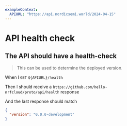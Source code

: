 ```yaml
---
exampleContext:
  APIURL: "https://api.nordicsemi.world/2024-04-15"
---
```


# API health check

## The API should have a health-check

> This can be used to determine the deployed version.

When I `GET` `${APIURL}/health`

Then I should receive a `https://github.com/hello-nrfcloud/proto/api/health`
response

And the last response should match

```json
{
  "version": "0.0.0-development"
}
```
